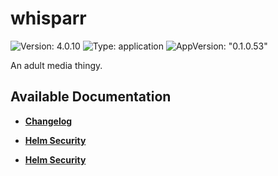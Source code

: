 # whisparr

![Version: 4.0.10](https://img.shields.io/badge/Version-4.0.10-informational?style=flat-square) ![Type: application](https://img.shields.io/badge/Type-application-informational?style=flat-square) ![AppVersion: "0.1.0.53"](https://img.shields.io/badge/AppVersion-"0.1.0.53"-informational?style=flat-square)

An adult media thingy.

## Available Documentation

- [**Changelog**](CHANGELOG)

- [**Helm Security**](container-security)

- [**Helm Security**](helm-security)

